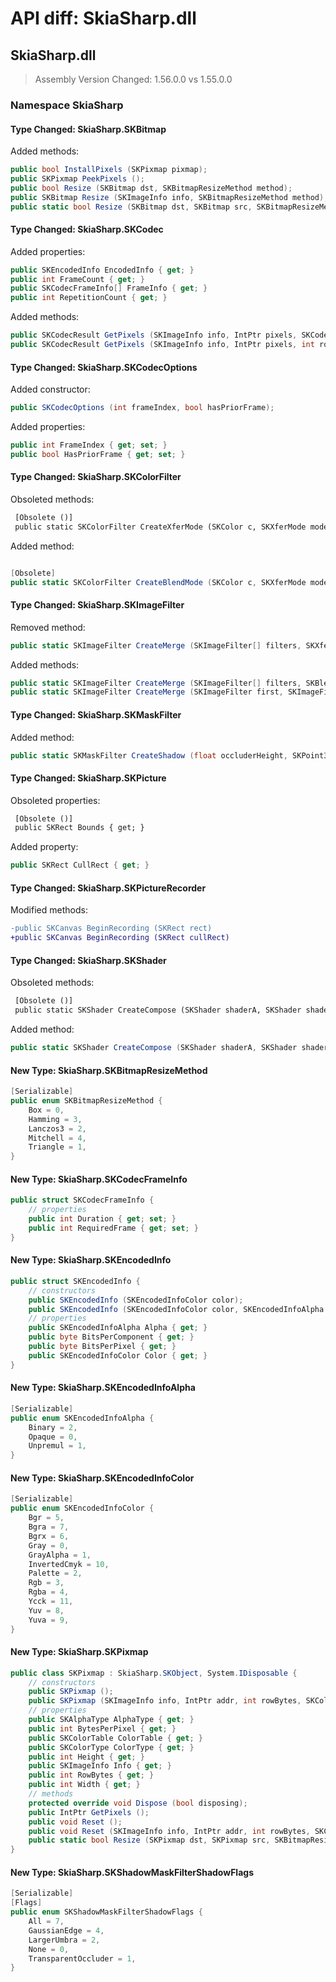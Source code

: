 # API diff: SkiaSharp.dll

## SkiaSharp.dll

> Assembly Version Changed: 1.56.0.0 vs 1.55.0.0

### Namespace SkiaSharp

#### Type Changed: SkiaSharp.SKBitmap

Added methods:

```csharp
public bool InstallPixels (SKPixmap pixmap);
public SKPixmap PeekPixels ();
public bool Resize (SKBitmap dst, SKBitmapResizeMethod method);
public SKBitmap Resize (SKImageInfo info, SKBitmapResizeMethod method);
public static bool Resize (SKBitmap dst, SKBitmap src, SKBitmapResizeMethod method);
```


#### Type Changed: SkiaSharp.SKCodec

Added properties:

```csharp
public SKEncodedInfo EncodedInfo { get; }
public int FrameCount { get; }
public SKCodecFrameInfo[] FrameInfo { get; }
public int RepetitionCount { get; }
```

Added methods:

```csharp
public SKCodecResult GetPixels (SKImageInfo info, IntPtr pixels, SKCodecOptions options);
public SKCodecResult GetPixels (SKImageInfo info, IntPtr pixels, int rowBytes, SKCodecOptions options);
```


#### Type Changed: SkiaSharp.SKCodecOptions

Added constructor:

```csharp
public SKCodecOptions (int frameIndex, bool hasPriorFrame);
```

Added properties:

```csharp
public int FrameIndex { get; set; }
public bool HasPriorFrame { get; set; }
```


#### Type Changed: SkiaSharp.SKColorFilter

Obsoleted methods:

```diff
 [Obsolete ()]
 public static SKColorFilter CreateXferMode (SKColor c, SKXferMode mode);
```

Added method:

```csharp

[Obsolete]
public static SKColorFilter CreateBlendMode (SKColor c, SKXferMode mode);
```


#### Type Changed: SkiaSharp.SKImageFilter

Removed method:

```csharp
public static SKImageFilter CreateMerge (SKImageFilter[] filters, SKXferMode[] modes, SKImageFilter.CropRect cropRect);
```

Added methods:

```csharp
public static SKImageFilter CreateMerge (SKImageFilter[] filters, SKBlendMode[] modes, SKImageFilter.CropRect cropRect);
public static SKImageFilter CreateMerge (SKImageFilter first, SKImageFilter second, SKBlendMode mode, SKImageFilter.CropRect cropRect);
```


#### Type Changed: SkiaSharp.SKMaskFilter

Added method:

```csharp
public static SKMaskFilter CreateShadow (float occluderHeight, SKPoint3 lightPos, float lightRadius, float ambientAlpha, float spotAlpha, SKShadowMaskFilterShadowFlags flags);
```


#### Type Changed: SkiaSharp.SKPicture

Obsoleted properties:

```diff
 [Obsolete ()]
 public SKRect Bounds { get; }
```

Added property:

```csharp
public SKRect CullRect { get; }
```


#### Type Changed: SkiaSharp.SKPictureRecorder

Modified methods:

```diff
-public SKCanvas BeginRecording (SKRect rect)
+public SKCanvas BeginRecording (SKRect cullRect)
```


#### Type Changed: SkiaSharp.SKShader

Obsoleted methods:

```diff
 [Obsolete ()]
 public static SKShader CreateCompose (SKShader shaderA, SKShader shaderB, SKXferMode mode);
```

Added method:

```csharp
public static SKShader CreateCompose (SKShader shaderA, SKShader shaderB, SKBlendMode mode);
```


#### New Type: SkiaSharp.SKBitmapResizeMethod

```csharp
[Serializable]
public enum SKBitmapResizeMethod {
	Box = 0,
	Hamming = 3,
	Lanczos3 = 2,
	Mitchell = 4,
	Triangle = 1,
}
```

#### New Type: SkiaSharp.SKCodecFrameInfo

```csharp
public struct SKCodecFrameInfo {
	// properties
	public int Duration { get; set; }
	public int RequiredFrame { get; set; }
}
```

#### New Type: SkiaSharp.SKEncodedInfo

```csharp
public struct SKEncodedInfo {
	// constructors
	public SKEncodedInfo (SKEncodedInfoColor color);
	public SKEncodedInfo (SKEncodedInfoColor color, SKEncodedInfoAlpha alpha, byte bitsPerComponent);
	// properties
	public SKEncodedInfoAlpha Alpha { get; }
	public byte BitsPerComponent { get; }
	public byte BitsPerPixel { get; }
	public SKEncodedInfoColor Color { get; }
}
```

#### New Type: SkiaSharp.SKEncodedInfoAlpha

```csharp
[Serializable]
public enum SKEncodedInfoAlpha {
	Binary = 2,
	Opaque = 0,
	Unpremul = 1,
}
```

#### New Type: SkiaSharp.SKEncodedInfoColor

```csharp
[Serializable]
public enum SKEncodedInfoColor {
	Bgr = 5,
	Bgra = 7,
	Bgrx = 6,
	Gray = 0,
	GrayAlpha = 1,
	InvertedCmyk = 10,
	Palette = 2,
	Rgb = 3,
	Rgba = 4,
	Ycck = 11,
	Yuv = 8,
	Yuva = 9,
}
```

#### New Type: SkiaSharp.SKPixmap

```csharp
public class SKPixmap : SkiaSharp.SKObject, System.IDisposable {
	// constructors
	public SKPixmap ();
	public SKPixmap (SKImageInfo info, IntPtr addr, int rowBytes, SKColorTable ctable);
	// properties
	public SKAlphaType AlphaType { get; }
	public int BytesPerPixel { get; }
	public SKColorTable ColorTable { get; }
	public SKColorType ColorType { get; }
	public int Height { get; }
	public SKImageInfo Info { get; }
	public int RowBytes { get; }
	public int Width { get; }
	// methods
	protected override void Dispose (bool disposing);
	public IntPtr GetPixels ();
	public void Reset ();
	public void Reset (SKImageInfo info, IntPtr addr, int rowBytes, SKColorTable ctable);
	public static bool Resize (SKPixmap dst, SKPixmap src, SKBitmapResizeMethod method);
}
```

#### New Type: SkiaSharp.SKShadowMaskFilterShadowFlags

```csharp
[Serializable]
[Flags]
public enum SKShadowMaskFilterShadowFlags {
	All = 7,
	GaussianEdge = 4,
	LargerUmbra = 2,
	None = 0,
	TransparentOccluder = 1,
}
```


